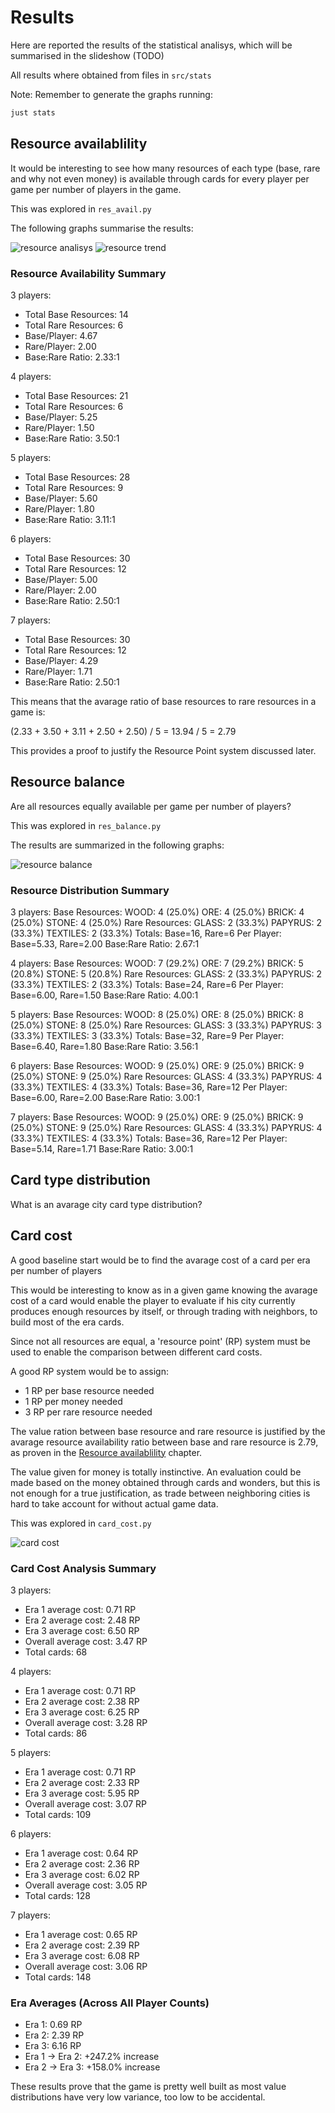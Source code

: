 # Results

Here are reported the results of the statistical analisys, which will be summarised in the slideshow (TODO)

All results where obtained from files in `src/stats`

Note: Remember to generate the graphs running:

```sh
just stats
```

## Resource availablility

It would be interesting to see how many resources of each type (base, rare and why not even money) is available through cards for every player per game per number of players in the game.

This was explored in `res_avail.py`

The following graphs summarise the results:

![resource analisys](./../src/stats/assets/res_avail/resource_analysis_comprehensive.png)
![resource trend](./../src/stats/assets/res_avail/resource_trend_analysis.png)

### Resource Availability Summary

3 players:

- Total Base Resources: 14
- Total Rare Resources: 6
- Base/Player: 4.67
- Rare/Player: 2.00
- Base:Rare Ratio: 2.33:1

4 players:

- Total Base Resources: 21
- Total Rare Resources: 6
- Base/Player: 5.25
- Rare/Player: 1.50
- Base:Rare Ratio: 3.50:1

5 players:

- Total Base Resources: 28
- Total Rare Resources: 9
- Base/Player: 5.60
- Rare/Player: 1.80
- Base:Rare Ratio: 3.11:1

6 players:

- Total Base Resources: 30
- Total Rare Resources: 12
- Base/Player: 5.00
- Rare/Player: 2.00
- Base:Rare Ratio: 2.50:1

7 players:

- Total Base Resources: 30
- Total Rare Resources: 12
- Base/Player: 4.29
- Rare/Player: 1.71
- Base:Rare Ratio: 2.50:1


This means that the avarage ratio of base resources to rare resources in a game is:

(2.33 + 3.50 + 3.11 + 2.50 + 2.50) / 5 = 13.94 / 5 = 2.79

This provides a proof to justify the Resource Point system discussed later.

## Resource balance

Are all resources equally available per game per number of players?

This was explored in `res_balance.py`

The results are summarized in the following graphs:

![resource balance](./../src/stats/assets/res_balance/comprehensive_resource_grouped.png)

### Resource Distribution Summary

3 players:
  Base Resources:
    WOOD: 4 (25.0%)
    ORE: 4 (25.0%)
    BRICK: 4 (25.0%)
    STONE: 4 (25.0%)
  Rare Resources:
    GLASS: 2 (33.3%)
    PAPYRUS: 2 (33.3%)
    TEXTILES: 2 (33.3%)
  Totals: Base=16, Rare=6
  Per Player: Base=5.33, Rare=2.00
  Base:Rare Ratio: 2.67:1

4 players:
  Base Resources:
    WOOD: 7 (29.2%)
    ORE: 7 (29.2%)
    BRICK: 5 (20.8%)
    STONE: 5 (20.8%)
  Rare Resources:
    GLASS: 2 (33.3%)
    PAPYRUS: 2 (33.3%)
    TEXTILES: 2 (33.3%)
  Totals: Base=24, Rare=6
  Per Player: Base=6.00, Rare=1.50
  Base:Rare Ratio: 4.00:1

5 players:
  Base Resources:
    WOOD: 8 (25.0%)
    ORE: 8 (25.0%)
    BRICK: 8 (25.0%)
    STONE: 8 (25.0%)
  Rare Resources:
    GLASS: 3 (33.3%)
    PAPYRUS: 3 (33.3%)
    TEXTILES: 3 (33.3%)
  Totals: Base=32, Rare=9
  Per Player: Base=6.40, Rare=1.80
  Base:Rare Ratio: 3.56:1

6 players:
  Base Resources:
    WOOD: 9 (25.0%)
    ORE: 9 (25.0%)
    BRICK: 9 (25.0%)
    STONE: 9 (25.0%)
  Rare Resources:
    GLASS: 4 (33.3%)
    PAPYRUS: 4 (33.3%)
    TEXTILES: 4 (33.3%)
  Totals: Base=36, Rare=12
  Per Player: Base=6.00, Rare=2.00
  Base:Rare Ratio: 3.00:1

7 players:
  Base Resources:
    WOOD: 9 (25.0%)
    ORE: 9 (25.0%)
    BRICK: 9 (25.0%)
    STONE: 9 (25.0%)
  Rare Resources:
    GLASS: 4 (33.3%)
    PAPYRUS: 4 (33.3%)
    TEXTILES: 4 (33.3%)
  Totals: Base=36, Rare=12
  Per Player: Base=5.14, Rare=1.71
  Base:Rare Ratio: 3.00:1

## Card type distribution

What is an avarage city card type distribution?

## Card cost

A good baseline start would be to find the avarage cost of a card per era per number of players

This would be interesting to know as in a given game knowing the avarage cost of a card would enable the player to evaluate if his city currently produces enough resources by itself, or through trading with neighbors, to build most of the era cards.

Since not all resources are equal, a 'resource point' (RP) system must be used to enable the comparison between different card costs.

A good RP system would be to assign:

- 1 RP per base resource needed
- 1 RP per money needed
- 3 RP per rare resource needed

The value ration between base resource and rare resource is justified by the avarage resource availability ratio between base and rare resource is 2.79, as proven in the [Resource availablility](#resource-availability) chapter.

The value given for money is totally instinctive. An evaluation could be made based on the money obtained through cards and wonders, but this is not enough for a true justification, as trade between neighboring cities is hard to take account for without actual game data.

This was explored in `card_cost.py`

![card cost](./../src/stats/assets/card_cost/comprehensive_cost_analysis.png)

### Card Cost Analysis Summary

3 players:

- Era 1 average cost: 0.71 RP
- Era 2 average cost: 2.48 RP
- Era 3 average cost: 6.50 RP
- Overall average cost: 3.47 RP
- Total cards: 68

4 players:

- Era 1 average cost: 0.71 RP
- Era 2 average cost: 2.38 RP
- Era 3 average cost: 6.25 RP
- Overall average cost: 3.28 RP
- Total cards: 86

5 players:

- Era 1 average cost: 0.71 RP
- Era 2 average cost: 2.33 RP
- Era 3 average cost: 5.95 RP
- Overall average cost: 3.07 RP
- Total cards: 109

6 players:

- Era 1 average cost: 0.64 RP
- Era 2 average cost: 2.36 RP
- Era 3 average cost: 6.02 RP
- Overall average cost: 3.05 RP
- Total cards: 128

7 players:

- Era 1 average cost: 0.65 RP
- Era 2 average cost: 2.39 RP
- Era 3 average cost: 6.08 RP
- Overall average cost: 3.06 RP
- Total cards: 148

### Era Averages (Across All Player Counts)

- Era 1: 0.69 RP
- Era 2: 2.39 RP
- Era 3: 6.16 RP
- Era 1 → Era 2: +247.2% increase
- Era 2 → Era 3: +158.0% increase

These results prove that the game is pretty well built as most value distributions have very low variance, too low to be accidental.
